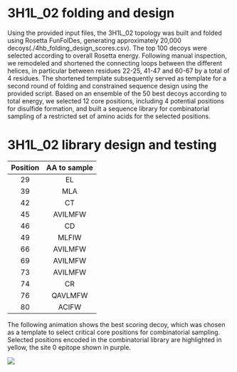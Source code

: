 # 3H1L_02 folding and design 
Using the provided input files, the 3H1L_02 topology was built and folded using Rosetta FunFolDes, generating approximately 20,000 decoys(./4hb_folding_design_scores.csv). The top 100 decoys were selected according to overall Rosetta energy. 
Following manual inspection, we remodeled and shortened the connecting loops between the different helices, in particular between residues 22-25, 41-47 and 60-67 by a total of 4 residues. The shortened template subsequently served as template for a second round of folding and constrained sequence design using the provided script. Based on an ensemble of the 50 best decoys according to total energy, we selected 12 core positions, including 4 potential positions for disulfide formation, and built a sequence library for combinatorial sampling of a restricted set of amino acids for the selected positions. 

# 3H1L_02 library design and testing 
| Position| AA to sample|
| :------:|:-----------:|
| 29      | EL          |
| 39      | MLA         |
| 42      | CT          |
| 45      | AVILMFW     | 
| 46      | CD          | 
| 49      | MLFIW       | 
| 66      | AVILMFW     | 
| 69      | AVILMFW     |
| 73      | AVILMFW     |
| 74      | CR          | 
| 76      | QAVLMFW     |
| 80      | ACIFW       |

The following animation shows the best scoring decoy, which was chosen as a template to select critical core positions for combinatorial sampling. Selected positions encoded in the combinatorial library are highlighted in yellow, the site 0 epitope shown in purple. 


![](test.gif) 

